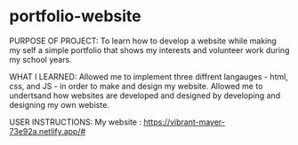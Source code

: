 # portfolio-website

PURPOSE OF PROJECT: 
To learn how to develop a website while making my self a simple portfolio that shows my interests and volunteer work during my school years. 

WHAT I LEARNED:
Allowed me to implement three diffrent langauges - html, css, and JS - in order to make and design my website.
Allowed me to undertsand how websites are developed and designed by developing and designing my own webiste.

USER INSTRUCTIONS: 
My website : https://vibrant-mayer-73e92a.netlify.app/#
